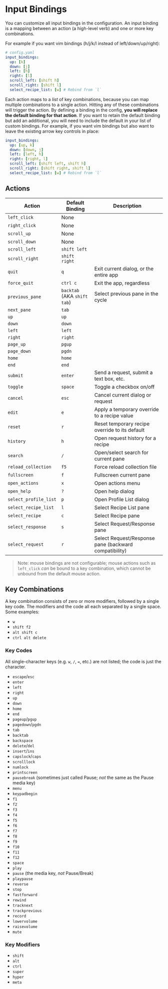 # Input Bindings

You can customize all input bindings in the configuration. An input binding is a mapping between an action (a high-level verb) and one or more key combinations.

For example if you want vim bindings (h/j/k/l instead of left/down/up/right):

```yaml
# config.yaml
input_bindings:
  up: [k]
  down: [j]
  left: [h]
  right: [l]
  scroll_left: [shift h]
  scroll_right: [shift l]
  select_recipe_list: [w] # Rebind from `l`
```

Each action maps to a _list_ of key combinations, because you can map multiple combinations to a single action. Hitting any of these combinations will trigger the action. By defining a binding in the config, **you will replace the default binding for that action**. If you want to retain the default binding but add an additional, you will need to include the default in your list of custom bindings. For example, if you want vim bindings but also want to leave the existing arrow key controls in place:

```yaml
input_bindings:
  up: [up, k]
  down: [down, j]
  left: [left, h]
  right: [right, l]
  scroll_left: [shift left, shift h]
  scroll_right: [shift right, shift l]
  select_recipe_list: [w] # Rebind from `l`
```

## Actions

| Action                | Default Binding             | Description                                             |
| --------------------- | --------------------------- | ------------------------------------------------------- |
| `left_click`          | None                        |                                                         |
| `right_click`         | None                        |                                                         |
| `scroll_up`           | None                        |                                                         |
| `scroll_down`         | None                        |                                                         |
| `scroll_left`         | `shift left`                |                                                         |
| `scroll_right`        | `shift right`               |                                                         |
| `quit`                | `q`                         | Exit current dialog, or the entire app                  |
| `force_quit`          | `ctrl c`                    | Exit the app, regardless                                |
| `previous_pane`       | `backtab` (AKA `shift tab`) | Select previous pane in the cycle                       |
| `next_pane`           | `tab`                       |                                                         |
| `up`                  | `up`                        |                                                         |
| `down`                | `down`                      |                                                         |
| `left`                | `left`                      |                                                         |
| `right`               | `right`                     |                                                         |
| `page_up`             | `pgup`                      |                                                         |
| `page_down`           | `pgdn`                      |                                                         |
| `home`                | `home`                      |                                                         |
| `end`                 | `end`                       |                                                         |
| `submit`              | `enter`                     | Send a request, submit a text box, etc.                 |
| `toggle`              | `space`                     | Toggle a checkbox on/off                                |
| `cancel`              | `esc`                       | Cancel current dialog or request                        |
| `edit`                | `e`                         | Apply a temporary override to a recipe value            |
| `reset`               | `r`                         | Reset temporary recipe override to its default          |
| `history`             | `h`                         | Open request history for a recipe                       |
| `search`              | `/`                         | Open/select search for current pane                     |
| `reload_collection`   | `f5`                        | Force reload collection file                            |
| `fullscreen`          | `f`                         | Fullscreen current pane                                 |
| `open_actions`        | `x`                         | Open actions menu                                       |
| `open_help`           | `?`                         | Open help dialog                                        |
| `select_profile_list` | `p`                         | Open Profile List dialog                                |
| `select_recipe_list`  | `l`                         | Select Recipe List pane                                 |
| `select_recipe`       | `c`                         | Select Recipe pane                                      |
| `select_response`     | `s`                         | Select Request/Response pane                            |
| `select_request`      | `r`                         | Select Request/Response pane (backward compatibility)   |

> Note: mouse bindings are not configurable; mouse actions such as `left_click` _can_ be bound to a key combination, which cannot be unbound from the default mouse action.

## Key Combinations

A key combination consists of zero or more modifiers, followed by a single key code. The modifiers and the code all each separated by a single space. Some examples:

- `w`
- `shift f2`
- `alt shift c`
- `ctrl alt delete`

### Key Codes

All single-character keys (e.g. `w`, `/`, `=`, etc.) are not listed; the code is just the character.

- `escape`/`esc`
- `enter`
- `left`
- `right`
- `up`
- `down`
- `home`
- `end`
- `pageup`/`pgup`
- `pagedown`/`pgdn`
- `tab`
- `backtab`
- `backspace`
- `delete`/`del`
- `insert`/`ins`
- `capslock`/`caps`
- `scrolllock`
- `numlock`
- `printscreen`
- `pausebreak` (sometimes just called Pause; _not_ the same as the Pause media key)
- `menu`
- `keypadbegin`
- `f1`
- `f2`
- `f3`
- `f4`
- `f5`
- `f6`
- `f7`
- `f8`
- `f9`
- `f10`
- `f11`
- `f12`
- `space`
- `play`
- `pause` (the media key, _not_ Pause/Break)
- `playpause`
- `reverse`
- `stop`
- `fastforward`
- `rewind`
- `tracknext`
- `trackprevious`
- `record`
- `lowervolume`
- `raisevolume`
- `mute`

### Key Modifiers

- `shift`
- `alt`
- `ctrl`
- `super`
- `hyper`
- `meta`
